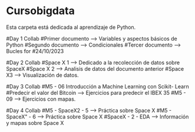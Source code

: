 # Cursobigdata
Esta carpeta está dedicada al aprendizaje de Python. 

#Day 1 Collab
#Primer documento --> Variables y aspectos básicos de Python
#Segundo documento --> Condicionales
#Tercer documento --> Bucles for 
#24/10/2023

#Day 2 Collab
#Space X 1 --> Dedicado a la recolección de datos sobre SpaceX
#Space X 2 --> Analisis de datos del documento anterior
#Space X3 --> Visualización de datos. 

#Day 3 Collab
#M5 - 06 Introducción a Machine Learning con Scikit- Learn
#Predecir el valor del Bitcoin --> Ejercicios para predecir el IBEX 35
#M5 - 09 --> Ejercicios con mapas.

#Day 4 Collab
#M5 - SpaceX2 - 5 --> Práctica sobre Space X
#M5 - SpaceX" - 6 --> Práctica sobre Space X
#SpaceX - 2 - EDA --> Información y mapas sobre Space X
